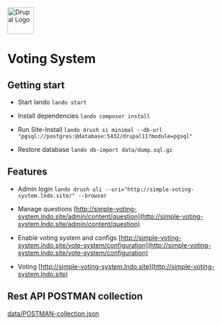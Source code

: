 <img alt="Drupal Logo" src="http://www.drupal.org/files/Wordmark_blue_RGB.png" height="60px">

# Voting System

## Getting start

- Start lando
  `lando start`

- Install dependencies
  `lando composer install`

- Run Site-Install
  `lando drush si minimal --db-url "pgsql://postgres:@database:5432/drupal11?module=pgsql"`

- Restore database
  `lando db-import data/dump.sql.gz`

## Features

- Admin login `lando drush uli --uri="http://simple-voting-system.lndo.site/" --browser`

- Manage questions
  [http://simple-voting-system.lndo.site/admin/content/question](http://simple-voting-system.lndo.site/admin/content/question)

- Enable voting system and configs
  [http://simple-voting-system.lndo.site/vote-system/configuration](http://simple-voting-system.lndo.site/vote-system/configuration)

- Voting
  [http://simple-voting-system.lndo.site](http://simple-voting-system.lndo.site)

## Rest API POSTMAN collection

[data/POSTMAN-collection.json](data/POSTMAN-collection.json)
